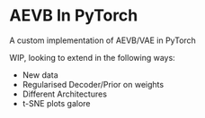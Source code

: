 # AEVB In PyTorch

A custom implementation of AEVB/VAE in PyTorch

WIP, looking to extend in the following ways:
* New data
* Regularised Decoder/Prior on weights
* Different Architectures
* t-SNE plots galore
